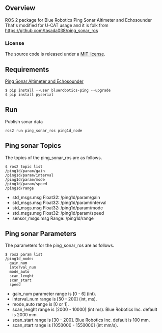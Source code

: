 
## Overview

ROS 2 package for Blue Robotics Ping Sonar Altimeter and Echosounder
That's modified for U-CAT usage and it is folk from https://github.com/tasada038/ping_sonar_ros


### License

The source code is released under a [MIT license](LICENSE).

## Requirements
[Ping Sonar Altimeter and Echosounder](https://bluerobotics.com/store/sensors-sonars-cameras/sonar/ping-sonar-r2-rp/)

```
$ pip install --user bluerobotics-ping --upgrade
$ pip install pyserial
```


## Run
Publish sonar data
```
ros2 run ping_sonar_ros ping1d_node
```

## Ping sonar Topics
The topics of the ping_sonar_ros are as follows.

```
$ ros2 topic list
/ping1d/param/gain
/ping1d/param/interval
/ping1d/param/mode
/ping1d/param/speed
/ping1d/range
```

- std_msgs.msg Float32: /ping1d/param/gain
- std_msgs.msg Float32: /ping1d/param/interval
- std_msgs.msg Float32: /ping1d/param/mode
- std_msgs.msg Float32: /ping1d/param/speed
- sensor_msgs.msg Range: /ping1d/range

## Ping sonar Parameters
The parameters for the ping_sonar_ros are as follows.

```
$ ros2 param list
/ping1d_node:
  gain_num
  interval_num
  mode_auto
  scan_lenght
  scan_start
  speed
```

- gain_num parameter range is [0 - 6] (int).
- interval_num range is [50 - 200] (int, ms).
- mode_auto range is [0 or 1].
- scan_lenght range is [2000 - 10000] (int ms). Blue Robotics Inc. default is 2000 mm.
- scan_start range is [30 - 200]. Blue Robotics Inc. default is 100 mm.
- scan_start range is [1050000 - 1550000] (int mm/s).
